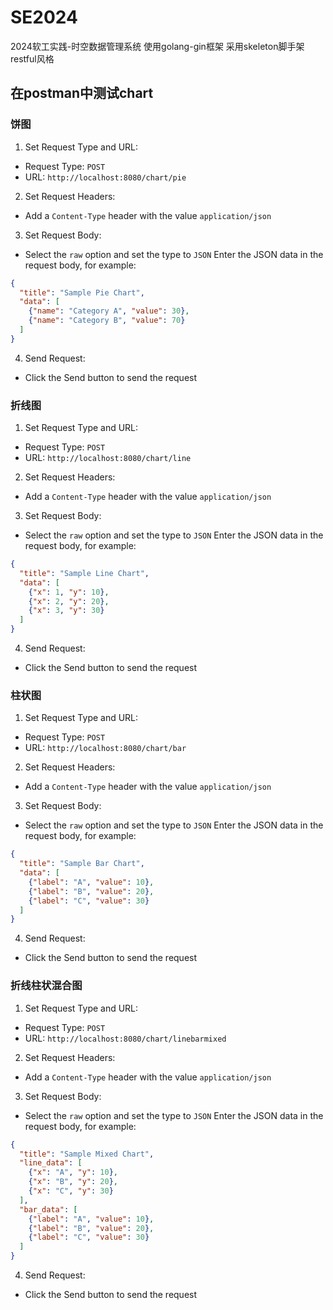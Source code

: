 # SE2024
2024软工实践-时空数据管理系统
使用golang-gin框架 采用skeleton脚手架 restful风格

## 在postman中测试chart
### 饼图
1. Set Request Type and URL:  
* Request Type: `POST`
* URL: `http://localhost:8080/chart/pie`
2. Set Request Headers:  
* Add a `Content-Type` header with the value `application/json`
3. Set Request Body:  
* Select the `raw` option and set the type to `JSON`
Enter the JSON data in the request body, for example:
```json
{
  "title": "Sample Pie Chart",
  "data": [
    {"name": "Category A", "value": 30},
    {"name": "Category B", "value": 70}
  ]
}
```
4. Send Request:  
* Click the Send button to send the request

### 折线图
1. Set Request Type and URL:
* Request Type: `POST`
* URL: `http://localhost:8080/chart/line`
2. Set Request Headers:
* Add a `Content-Type` header with the value `application/json`
3. Set Request Body:
* Select the `raw` option and set the type to `JSON`
  Enter the JSON data in the request body, for example:
```json
{
  "title": "Sample Line Chart",
  "data": [
    {"x": 1, "y": 10},
    {"x": 2, "y": 20},
    {"x": 3, "y": 30}
  ]
}
```
4. Send Request:
* Click the Send button to send the request

### 柱状图
1. Set Request Type and URL:
* Request Type: `POST`
* URL: `http://localhost:8080/chart/bar`
2. Set Request Headers:
* Add a `Content-Type` header with the value `application/json`
3. Set Request Body:
* Select the `raw` option and set the type to `JSON`
  Enter the JSON data in the request body, for example:
```json
{
  "title": "Sample Bar Chart",
  "data": [
    {"label": "A", "value": 10},
    {"label": "B", "value": 20},
    {"label": "C", "value": 30}
  ]
}
```
4. Send Request:
* Click the Send button to send the request

### 折线柱状混合图
1. Set Request Type and URL:
* Request Type: `POST`
* URL: `http://localhost:8080/chart/linebarmixed`
2. Set Request Headers:
* Add a `Content-Type` header with the value `application/json`
3. Set Request Body:
* Select the `raw` option and set the type to `JSON`
  Enter the JSON data in the request body, for example:
```json
{
  "title": "Sample Mixed Chart",
  "line_data": [
    {"x": "A", "y": 10},
    {"x": "B", "y": 20},
    {"x": "C", "y": 30}
  ],
  "bar_data": [
    {"label": "A", "value": 10},
    {"label": "B", "value": 20},
    {"label": "C", "value": 30}
  ]
}
```
4. Send Request:
* Click the Send button to send the request
